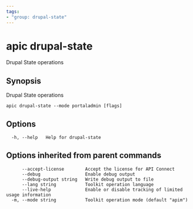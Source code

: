 ```yaml
---
tags:
- "group: drupal-state"
---
```

# apic drupal-state

Drupal State operations

## Synopsis

Drupal State operations

```
apic drupal-state --mode portaladmin [flags]
```


## Options

```
  -h, --help   Help for drupal-state
```

## Options inherited from parent commands

```
      --accept-license        Accept the license for API Connect
      --debug                 Enable debug output
      --debug-output string   Write debug output to file
      --lang string           Toolkit operation language
      --live-help             Enable or disable tracking of limited usage information
  -m, --mode string           Toolkit operation mode (default "apim")
```
